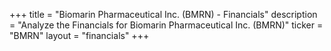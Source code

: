 +++
title = "Biomarin Pharmaceutical Inc. (BMRN) - Financials"
description = "Analyze the Financials for Biomarin Pharmaceutical Inc. (BMRN)"
ticker = "BMRN"
layout = "financials"
+++

